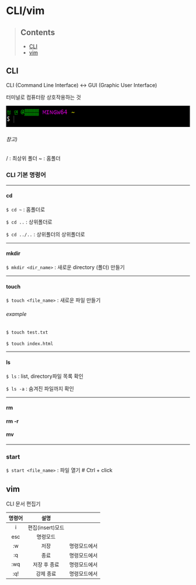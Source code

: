 # CLI/vim



> ## Contents
>
> - [CLI](#cli)
> - [vim](#vim)





## CLI

CLI (Command Line Interface) <-> GUI (Graphic User Interface)

터미널로 컴퓨터랑 상호작용하는 것

![image-20201229230635959](git.assets/image-20201229230635959.png)

###### 참고)
/ : 최상위 폴더
~ : 홈폴더



### CLI 기본 명령어

---

#### cd
`$ cd ~` : 홈폴더로

`$ cd ..` : 상위폴더로

`$ cd ../..` : 상위폴더의 상위폴더로

---

#### mkdir
`$ mkdir <dir_name>` : 새로운 directory (폴더) 만들기

---

#### touch
`$ touch <file_name>` : 새로운 파일 만들기

###### example
`$ touch test.txt`

`$ touch index.html`

---

#### ls
`$ ls` : list, directory파일 목록 확인

`$ ls -a` : 숨겨진 파일까지 확인

---

#### rm

#### rm -r

#### mv

---

### start

`$ start <file_name>` : 파일 열기 # Ctrl + click



## vim

CLI 문서 편집기

| 명령어 | 설명 |  |
| :--------------: | :--------------: | :--------------: |
| i | 편집(insert)모드 |  |
| esc | 명령모드 |  |
|   :w   |       저장       | 명령모드에서 |
|   :q   |       종료       | 명령모드에서 |
|  :wq   |   저장 후 종료   | 명령모드에서 |
|  :q!   |    강제 종료     | 명령모드에서 |